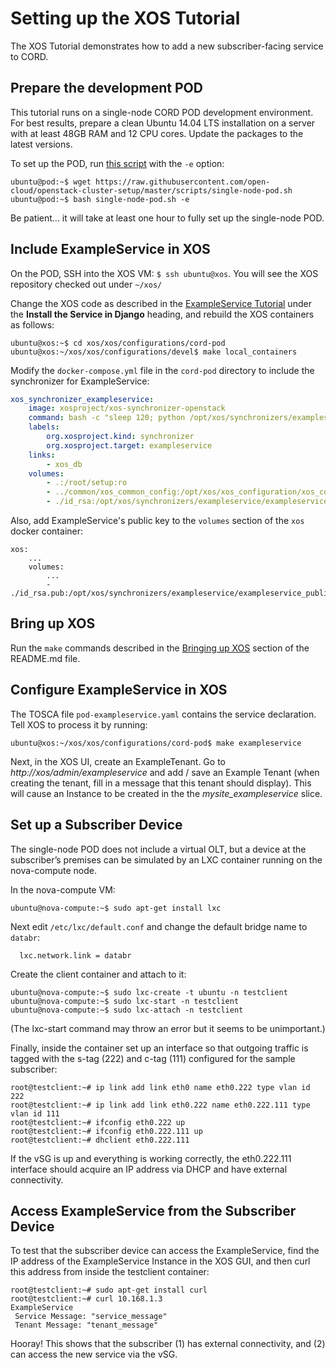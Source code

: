 # Setting up the XOS Tutorial

The XOS Tutorial demonstrates how to add a new subscriber-facing
service to CORD.  

## Prepare the development POD

This tutorial runs on a single-node CORD POD development environment.
For best results, prepare a clean Ubuntu 14.04
LTS installation on a server with at least 48GB RAM and 12 CPU cores.
Update the packages to the latest versions.

To set up the POD, run
[this script](https://github.com/open-cloud/openstack-cluster-setup/blob/master/scripts/single-node-pod.sh)
with the `-e` option:

```
ubuntu@pod:~$ wget https://raw.githubusercontent.com/open-cloud/openstack-cluster-setup/master/scripts/single-node-pod.sh
ubuntu@pod:~$ bash single-node-pod.sh -e
```

Be patient... it will take at least one hour to fully set up the single-node POD.

## Include ExampleService in XOS

On the POD, SSH into the XOS VM: `$ ssh ubuntu@xos`.  You will see the XOS repository
checked out under `~/xos/`

Change the XOS code as described in the
[ExampleService Tutorial](http://guide.xosproject.org/devguide/exampleservice/)
under the **Install the Service in Django** heading, and rebuild the XOS containers as
follows:

```
ubuntu@xos:~$ cd xos/xos/configurations/cord-pod
ubuntu@xos:~/xos/xos/configurations/devel$ make local_containers
```

Modify the `docker-compose.yml` file in the `cord-pod` directory to include the synchronizer
for ExampleService:

```yaml
xos_synchronizer_exampleservice:
    image: xosproject/xos-synchronizer-openstack
    command: bash -c "sleep 120; python /opt/xos/synchronizers/exampleservice/exampleservice-synchronizer.py -C /root/setup/files/exampleservice_config"
    labels:
        org.xosproject.kind: synchronizer
        org.xosproject.target: exampleservice
    links:
        - xos_db
    volumes:
        - .:/root/setup:ro
        - ../common/xos_common_config:/opt/xos/xos_configuration/xos_common_config:ro
        - ./id_rsa:/opt/xos/synchronizers/exampleservice/exampleservice_private_key:ro
```

Also, add ExampleService's public key to the `volumes` section of the `xos` docker container:

```
xos:
    ...
    volumes:
        ...
        - ./id_rsa.pub:/opt/xos/synchronizers/exampleservice/exampleservice_public_key:ro 
```

## Bring up XOS

Run the `make` commands described in the [Bringing up XOS](https://github.com/open-cloud/xos/blob/master/xos/configurations/cord-pod/README.md#bringing-up-xos)
section of the README.md file.

## Configure ExampleService in XOS

The TOSCA file `pod-exampleservice.yaml` contains the service declaration.
Tell XOS to process it by running:

```
ubuntu@xos:~/xos/xos/configurations/cord-pod$ make exampleservice
```

Next, in the XOS UI, create an ExampleTenant. Go to *http://xos/admin/exampleservice*
and add / save an Example Tenant (when creating the tenant, fill in a message that
this tenant should display).  This will cause an Instance to be created
in the the *mysite_exampleservice* slice.

## Set up a Subscriber Device

The single-node POD does not include a virtual OLT, but a device at the
subscriber’s premises can be simulated by an LXC container running on the
nova-compute node.

In the nova-compute VM:

```
ubuntu@nova-compute:~$ sudo apt-get install lxc
```

Next edit `/etc/lxc/default.conf` and change the default bridge name to `databr`:

```
  lxc.network.link = databr
```

Create the client container and attach to it:

```
ubuntu@nova-compute:~$ sudo lxc-create -t ubuntu -n testclient
ubuntu@nova-compute:~$ sudo lxc-start -n testclient
ubuntu@nova-compute:~$ sudo lxc-attach -n testclient
```

(The lxc-start command may throw an error but it seems to be unimportant.)

Finally, inside the container set up an interface so that outgoing traffic
is tagged with the s-tag (222) and c-tag (111) configured for the
sample subscriber:

```
root@testclient:~# ip link add link eth0 name eth0.222 type vlan id 222
root@testclient:~# ip link add link eth0.222 name eth0.222.111 type vlan id 111
root@testclient:~# ifconfig eth0.222 up
root@testclient:~# ifconfig eth0.222.111 up
root@testclient:~# dhclient eth0.222.111
```

If the vSG is up and everything is working correctly, the eth0.222.111
interface should acquire an IP address via DHCP and have external connectivity.

## Access ExampleService from the Subscriber Device

To test that the subscriber device can access the ExampleService, find the IP
address of the ExampleService Instance in the XOS GUI, and then curl this
address from inside the testclient container:

```
root@testclient:~# sudo apt-get install curl
root@testclient:~# curl 10.168.1.3
ExampleService
 Service Message: "service_message"
 Tenant Message: "tenant_message"
```

Hooray!  This shows that the subscriber (1) has external connectivity, and
(2) can access the new service via the vSG.
